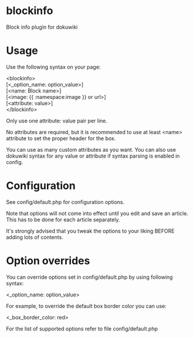 blockinfo
=========

Block info plugin for dokuwiki

Usage
=========

Use the following syntax on your page:

&lt;blockinfo&gt;<br>
[&lt;_option_name: option_value&gt;]<br>
[&lt;name: Block name&gt;]<br>
[&lt;image: {{ :namespace:image }} or url&gt;]<br>
[&lt;attribute: value&gt;]<br>
&lt;/blockinfo&gt;<br>

Only use one attribute: value pair per line.

No attributes are required, but it is recommended to use at least &lt;name&gt; attribute to set the proper header for the box.

You can use as many custom attributes as you want. You can also use dokuwiki syntax for any value or attribute if syntax parsing is enabled in config.

Configuration
=========

See config/default.php for configuration options.

Note that options will not come into effect until you edit and save an article. This has to be done for each article separately.

It's strongly advised that you tweak the options to your liking BEFORE adding lots of contents.

Option overrides
=========

You can override options set in config/default.php by using following syntax:

&lt;_option_name: option_value&gt;

For example, to override the default box border color you can use:

&lt;_box_border_color: red&gt;

For the list of supported options refer to file config/default.php



